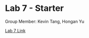 # Lab 7 - Starter
Group Member: Kevin Tang, Hongan Yu


[Lab 7 Link](https://bobbyyuuuu.github.io/lab7-starter/)
